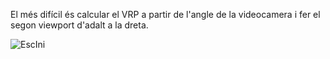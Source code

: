 El més difícil és calcular el VRP a partir de l'angle de la videocamera i fer el segon viewport d'adalt a la dreta.

![EscIni](https://user-images.githubusercontent.com/95536223/231248714-7daef231-e6b8-4e3a-9735-226c480c64d2.png)
